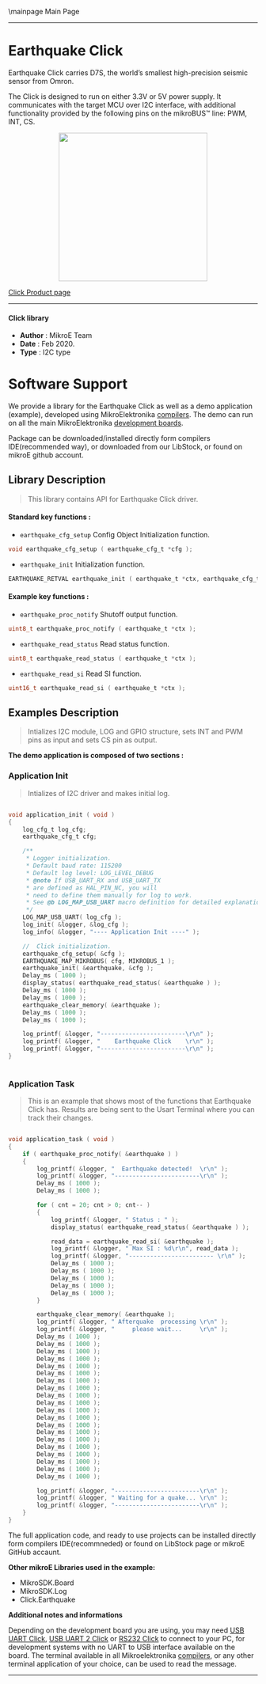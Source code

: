 \mainpage Main Page
 
 

---
# Earthquake Click

Earthquake Click carries D7S, the world’s smallest high-precision seismic sensor from Omron.

The Click is designed to run on either 3.3V or 5V power supply. It communicates with the target MCU over I2C interface, with additional functionality provided by the following pins on the mikroBUS™ line: PWM, INT, CS.

<p align="center">
  <img src="https://download.mikroe.com/images/click_for_ide/earthquake_click.png" height=300px>
</p>

[Click Product page](https://www.mikroe.com/earthquake-click)

---


#### Click library 

- **Author**        : MikroE Team
- **Date**          : Feb 2020.
- **Type**          : I2C type


# Software Support

We provide a library for the Earthquake Click 
as well as a demo application (example), developed using MikroElektronika 
[compilers](https://shop.mikroe.com/compilers). 
The demo can run on all the main MikroElektronika [development boards](https://shop.mikroe.com/development-boards).

Package can be downloaded/installed directly form compilers IDE(recommended way), or downloaded from our LibStock, or found on mikroE github account. 

## Library Description

> This library contains API for Earthquake Click driver.

#### Standard key functions :

- `earthquake_cfg_setup` Config Object Initialization function.
```c
void earthquake_cfg_setup ( earthquake_cfg_t *cfg ); 
```

- `earthquake_init` Initialization function.
```c
EARTHQUAKE_RETVAL earthquake_init ( earthquake_t *ctx, earthquake_cfg_t *cfg );
```

#### Example key functions :

- `earthquake_proc_notify` Shutoff output function.
```c
uint8_t earthquake_proc_notify ( earthquake_t *ctx );
```

- `earthquake_read_status` Read status function.
```c
uint8_t earthquake_read_status ( earthquake_t *ctx );
```

- `earthquake_read_si` Read SI function.
```c
uint16_t earthquake_read_si ( earthquake_t *ctx );
```

## Examples Description

> 
> Intializes I2C module, LOG and GPIO structure, sets INT and PWM pins as 
> input and sets CS pin as output.
> 

**The demo application is composed of two sections :**

### Application Init 

>
> Intializes of I2C driver and makes initial log.
> 

```c

void application_init ( void )
{
    log_cfg_t log_cfg;
    earthquake_cfg_t cfg;

    /** 
     * Logger initialization.
     * Default baud rate: 115200
     * Default log level: LOG_LEVEL_DEBUG
     * @note If USB_UART_RX and USB_UART_TX 
     * are defined as HAL_PIN_NC, you will 
     * need to define them manually for log to work. 
     * See @b LOG_MAP_USB_UART macro definition for detailed explanation.
     */
    LOG_MAP_USB_UART( log_cfg );
    log_init( &logger, &log_cfg );
    log_info( &logger, "---- Application Init ----" );

    //  Click initialization.
    earthquake_cfg_setup( &cfg );
    EARTHQUAKE_MAP_MIKROBUS( cfg, MIKROBUS_1 );
    earthquake_init( &earthquake, &cfg );
    Delay_ms ( 1000 );
    display_status( earthquake_read_status( &earthquake ) );
    Delay_ms ( 1000 );
    Delay_ms ( 1000 );
    earthquake_clear_memory( &earthquake );
    Delay_ms ( 1000 );
    Delay_ms ( 1000 );

    log_printf( &logger, "------------------------\r\n" );
    log_printf( &logger, "    Earthquake Click    \r\n" );
    log_printf( &logger, "------------------------\r\n" );
}
  
```

### Application Task

>
> This is an example that shows most of the functions that Earthquake Click
> has. Results are being sent to the Usart Terminal where you can track their 
> changes.
> 

```c

void application_task ( void )
{
    if ( earthquake_proc_notify( &earthquake ) )
    {
        log_printf( &logger, "  Earthquake detected!  \r\n" );
        log_printf( &logger, "------------------------\r\n" );
        Delay_ms ( 1000 );
        Delay_ms ( 1000 );

        for ( cnt = 20; cnt > 0; cnt-- )
        {
            log_printf( &logger, " Status : " );
            display_status( earthquake_read_status( &earthquake ) );

            read_data = earthquake_read_si( &earthquake );
            log_printf( &logger, " Max SI : %d\r\n", read_data );
            log_printf( &logger, "------------------------ \r\n" );
            Delay_ms ( 1000 );
            Delay_ms ( 1000 );
            Delay_ms ( 1000 );
            Delay_ms ( 1000 );
            Delay_ms ( 1000 );
        }

        earthquake_clear_memory( &earthquake );
        log_printf( &logger, " Afterquake  processing \r\n" );
        log_printf( &logger, "     please wait...     \r\n" );
        Delay_ms ( 1000 );
        Delay_ms ( 1000 );
        Delay_ms ( 1000 );
        Delay_ms ( 1000 );
        Delay_ms ( 1000 );
        Delay_ms ( 1000 );
        Delay_ms ( 1000 );
        Delay_ms ( 1000 );
        Delay_ms ( 1000 );
        Delay_ms ( 1000 );
        Delay_ms ( 1000 );
        Delay_ms ( 1000 );
        Delay_ms ( 1000 );
        Delay_ms ( 1000 );
        Delay_ms ( 1000 );
        Delay_ms ( 1000 );
        Delay_ms ( 1000 );
        Delay_ms ( 1000 );
        Delay_ms ( 1000 );
        Delay_ms ( 1000 );

        log_printf( &logger, "------------------------\r\n" );
        log_printf( &logger, " Waiting for a quake... \r\n" );
        log_printf( &logger, "------------------------\r\n" );
    }
}  

```

The full application code, and ready to use projects can be  installed directly form compilers IDE(recommneded) or found on LibStock page or mikroE GitHub accaunt.

**Other mikroE Libraries used in the example:** 

- MikroSDK.Board
- MikroSDK.Log
- Click.Earthquake

**Additional notes and informations**

Depending on the development board you are using, you may need 
[USB UART Click](https://shop.mikroe.com/usb-uart-click), 
[USB UART 2 Click](https://shop.mikroe.com/usb-uart-2-click) or 
[RS232 Click](https://shop.mikroe.com/rs232-click) to connect to your PC, for 
development systems with no UART to USB interface available on the board. The 
terminal available in all Mikroelektronika 
[compilers](https://shop.mikroe.com/compilers), or any other terminal application 
of your choice, can be used to read the message.



---
